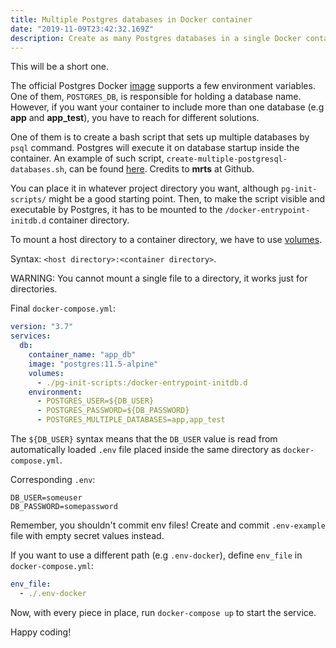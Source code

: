```yaml
---
title: Multiple Postgres databases in Docker container
date: "2019-11-09T23:42:32.169Z"
description: Create as many Postgres databases in a single Docker container as you want.
---
```


This will be a short one.

The official Postgres Docker [image](https://hub.docker.com/_/postgres) supports a few environment variables.
One of them, `POSTGRES_DB`, is responsible for holding a database name.
However, if you want your container to include more than one database (e.g **app** and **app_test**), you have to reach for different solutions.

One of them is to create a bash script that sets up multiple databases by `psql` command.
Postgres will execute it on database startup inside the container.
An example of such script, `create-multiple-postgresql-databases.sh`, can be found [here](https://github.com/mrts/docker-postgresql-multiple-databases/blob/master/create-multiple-postgresql-databases.sh). Credits to **mrts** at Github.

You can place it in whatever project directory you want, although `pg-init-scripts/` might be a good starting point.
Then, to make the script visible and executable by Postgres, it has to be mounted to the `/docker-entrypoint-initdb.d` container directory.

To mount a host directory to a container directory, we have to use [volumes](https://docs.docker.com/storage/volumes/).

Syntax: `<host directory>:<container directory>`.

WARNING: You cannot mount a single file to a directory, it works just for directories.

Final `docker-compose.yml`:

```yaml
version: "3.7"
services:
  db:
    container_name: "app_db"
    image: "postgres:11.5-alpine"
    volumes:
      - ./pg-init-scripts:/docker-entrypoint-initdb.d
    environment:
      - POSTGRES_USER=${DB_USER}
      - POSTGRES_PASSWORD=${DB_PASSWORD}
      - POSTGRES_MULTIPLE_DATABASES=app,app_test
```

The `${DB_USER}` syntax means that the `DB_USER` value is read from automatically loaded `.env` file placed inside the same directory as `docker-compose.yml`.

Corresponding `.env`:

```
DB_USER=someuser
DB_PASSWORD=somepassword
```

Remember, you shouldn't commit env files!
Create and commit `.env-example` file with empty secret values instead.

If you want to use a different path (e.g `.env-docker`), define `env_file` in `docker-compose.yml`:

```yaml
env_file:
  - ./.env-docker
```

Now, with every piece in place, run `docker-compose up` to start the service.

Happy coding!
